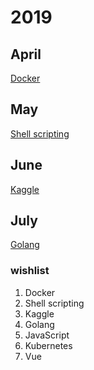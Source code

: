 # **2019**

## **April**

[Docker](./Docker)

## **May**

[Shell scripting](./Shell)

## **June**

[Kaggle](./Kaggle)

## **July**

[Golang](./Golang)


### **wishlist**

1. Docker
2. Shell scripting
3. Kaggle
4. Golang
5. JavaScript
6. Kubernetes
7. Vue